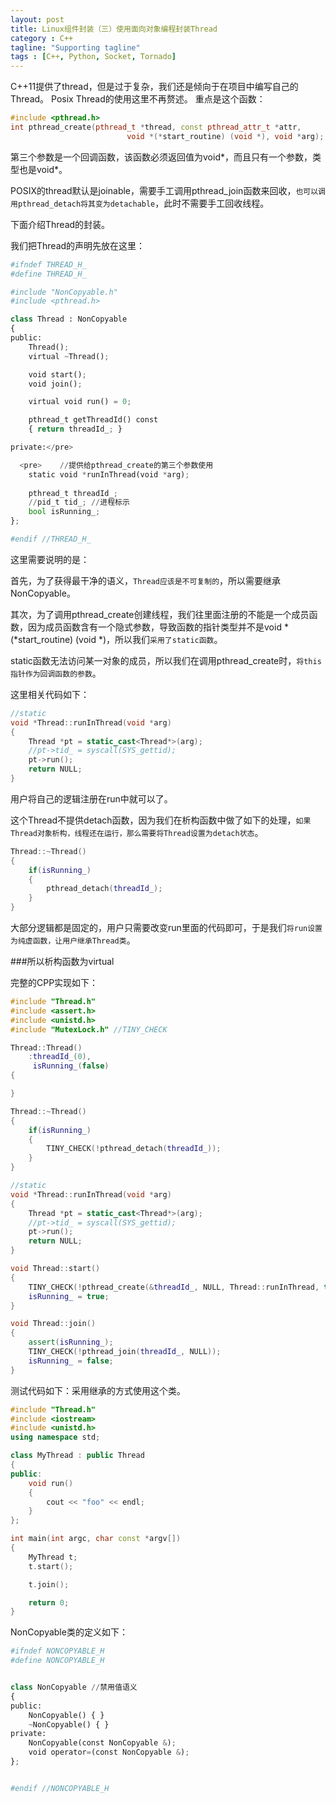 ```yaml
---
layout: post
title: Linux组件封装（三）使用面向对象编程封装Thread
category : C++
tagline: "Supporting tagline"
tags : [C++, Python, Socket, Tornado]
---
```

C++11提供了thread，但是过于复杂，我们还是倾向于在项目中编写自己的Thread。
  Posix Thread的使用这里不再赘述。
  重点是这个函数：
  

```C++
#include <pthread.h>
int pthread_create(pthread_t *thread, const pthread_attr_t *attr,
                          void *(*start_routine) (void *), void *arg);
```
		

第三个参数是一个回调函数，该函数必须返回值为void*，而且只有一个参数，类型也是void*。


POSIX的thread默认是joinable，需要手工调用pthread_join函数来回收，`也可以调用pthread_detach将其变为detachable`，此时不需要手工回收线程。


下面介绍Thread的封装。


我们把Thread的声明先放在这里：




```Python
#ifndef THREAD_H_
#define THREAD_H_

#include "NonCopyable.h"
#include <pthread.h>

class Thread : NonCopyable
{
public:
    Thread();
    virtual ~Thread();

    void start();
    void join();

    virtual void run() = 0;

    pthread_t getThreadId() const
    { return threadId_; }

private:</pre>

  <pre>    //提供给pthread_create的第三个参数使用
    static void *runInThread(void *arg);
    
    pthread_t threadId_;
    //pid_t tid_; //进程标示
    bool isRunning_;
};

#endif //THREAD_H_
```
		

这里需要说明的是：



  首先，为了获得最干净的语义，`Thread应该是不可复制的`，所以需要继承NonCopyable。




  其次，为了调用pthread_create创建线程，我们往里面注册的不能是一个成员函数，因为成员函数含有一个隐式参数，导致函数的指针类型并不是void *(*start_routine) (void *)，所以我们`采用了static函数`。




  static函数无法访问某一对象的成员，所以我们在调用pthread_create时，`将this指针作为回调函数的参数`。



这里相关代码如下：




```C++
//static
void *Thread::runInThread(void *arg)
{
    Thread *pt = static_cast<Thread*>(arg);
    //pt->tid_ = syscall(SYS_gettid);
    pt->run();
    return NULL;
}
```
		
用户将自己的逻辑注册在run中就可以了。 


  这个Thread不提供detach函数，因为我们在析构函数中做了如下的处理，`如果Thread对象析构，线程还在运行，那么需要将Thread设置为detach状态`。





```C++
Thread::~Thread()
{
    if(isRunning_)
    {
        pthread_detach(threadId_);
    }
}
```
		

大部分逻辑都是固定的，用户只需要改变run里面的代码即可，于是我们`将run设置为纯虚函数，让用户继承Thread类`。



###所以析构函数为virtual


完整的CPP实现如下：




```C++
#include "Thread.h"
#include <assert.h>
#include <unistd.h>
#include "MutexLock.h" //TINY_CHECK

Thread::Thread()
    :threadId_(0),
     isRunning_(false)
{

}

Thread::~Thread()
{
    if(isRunning_)
    {
        TINY_CHECK(!pthread_detach(threadId_));
    }
}

//static
void *Thread::runInThread(void *arg)
{
    Thread *pt = static_cast<Thread*>(arg);
    //pt->tid_ = syscall(SYS_gettid);
    pt->run();
    return NULL;
}

void Thread::start()
{
    TINY_CHECK(!pthread_create(&threadId_, NULL, Thread::runInThread, this));
    isRunning_ = true;
}

void Thread::join()
{
    assert(isRunning_);
    TINY_CHECK(!pthread_join(threadId_, NULL));
    isRunning_ = false;
}
```
		

测试代码如下：采用继承的方式使用这个类。




```C++
#include "Thread.h"
#include <iostream>
#include <unistd.h>
using namespace std;

class MyThread : public Thread
{
public:
    void run()
    {
        cout << "foo" << endl;
    }
};

int main(int argc, char const *argv[])
{
    MyThread t;
    t.start();

    t.join();

    return 0;
}
```
		

NonCopyable类的定义如下：




```Python
#ifndef NONCOPYABLE_H
#define NONCOPYABLE_H


class NonCopyable //禁用值语义
{
public:
    NonCopyable() { }
    ~NonCopyable() { }
private:
    NonCopyable(const NonCopyable &);
    void operator=(const NonCopyable &);
};


#endif //NONCOPYABLE_H
```
		
			